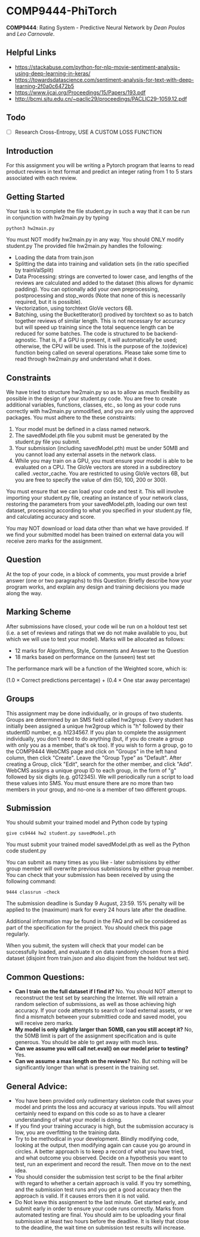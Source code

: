 # COMP9444-PhiTorch
**COMP9444**: Rating System - Predictive Neural Network by *Dean Poulos* and *Leo Carnovale*.

## Helpful Links
 - https://stackabuse.com/python-for-nlp-movie-sentiment-analysis-using-deep-learning-in-keras/
 - https://towardsdatascience.com/sentiment-analysis-for-text-with-deep-learning-2f0a0c6472b5
 - https://www.ijcai.org/Proceedings/15/Papers/193.pdf
 - http://bcmi.sjtu.edu.cn/~paclic29/proceedings/PACLIC29-1059.12.pdf

## Todo
 - [ ] Research Cross-Entropy, USE A CUSTOM LOSS FUNCTION

## Introduction
For this assignment you will be writing a Pytorch program that learns to read product reviews in text format and predict an integer rating from 1 to 5 stars associated with each review. 

## Getting Started
Your task is to complete the file student.py in such a way that it can be run in conjunction with hw2main.py by typing 

`python3 hw2main.py`

You must NOT modify hw2main.py in any way. You should ONLY modify student.py
The provided file hw2main.py handles the following:
 - Loading the data from train.json
 - Splitting the data into training and validation sets (in the ratio specified by trainValSplit)
 - Data Processing: strings are converted to lower case, and lengths of the reviews are calculated and added to the dataset (this allows for dynamic padding). You can optionally add your own preprocessing, postprocessing and stop_words (Note that none of this is necessarily required, but it is possible).
 - Vectorization, using torchtext GloVe vectors 6B.
 - Batching, using the BucketIterator() prodived by torchtext so as to batch together reviews of similar length. This is not necessary for accuracy but will speed up training since the total sequence length can be reduced for some batches.
The code is structured to be backend-agnostic. That is, if a GPU is present, it will automatically be used; otherwise, the CPU will be used. This is the purpose of the .to(device) function being called on several operations.
Please take some time to read through hw2main.py and understand what it does.

## Constraints
We have tried to structure hw2main.py so as to allow as much flexibility as possible in the design of your student.py code. You are free to create additional variables, functions, classes, etc., so long as your code runs correctly with hw2main.py unmodified, and you are only using the approved packages. You must adhere to the these constraints:
 1. Your model must be defined in a class named network.
 2. The savedModel.pth file you submit must be generated by the student.py file you submit.
 3. Your submission (including savedModel.pth) must be under 50MB and you cannot load any external assets in the network class.
 4. While you may train on a GPU, you must ensure your model is able to be evaluated on a CPU.
The GloVe vectors are stored in a subdirectory called .vector_cache. You are restricted to using GloVe vectors 6B, but you are free to specify the value of dim (50, 100, 200 or 300).

You must ensure that we can load your code and test it. This will involve importing your student.py file, creating an instance of your network class, restoring the parameters from your savedModel.pth, loading our own test dataset, processing according to what you specified in your student.py file, and calculating accuracy and score.

You may NOT download or load data other than what we have provided. If we find your submitted model has been trained on external data you will receive zero marks for the assignment.

## Question
At the top of your code, in a block of comments, you must provide a brief answer (one or two paragraphs) to this Question:
Briefly describe how your program works, and explain any design and training decisions you made along the way.

## Marking Scheme
After submissions have closed, your code wil be run on a holdout test set (i.e. a set of reviews and ratings that we do not make available to you, but which we will use to test your model). Marks will be allocated as follows:
 - 12 marks for Algorithms, Style, Comments and Answer to the Question
 - 18 marks based on performance on the (unseen) test set

The performance mark will be a function of the Weighted score, which is:

(1.0 × Correct predictions percentage) + (0.4 × One star away percentage)

## Groups
This assignment may be done individually, or in groups of two students. Groups are determined by an SMS field called hw2group. Every student has initially been assigned a unique hw2group which is "h" followed by their studentID number, e.g. h1234567. If you plan to complete the assignment individually, you don't need to do anything (but, if you do create a group with only you as a member, that's ok too). If you wish to form a group, go to the COMP9444 WebCMS page and click on "Groups" in the left hand column, then click "Create". Leave the "Group Type" as "Default". After creating a Group, click "Edit", search for the other member, and click "Add". WebCMS assigns a unique group ID to each group, in the form of "g" followed by six digits (e.g. g012345). We will periodically run a script to load these values into SMS. You must ensure there are no more than two members in your group, and no-one is a member of two different groups.

## Submission
You should submit your trained model and Python code by typing

`give cs9444 hw2 student.py savedModel.pth`

You must submit your trained model savedModel.pth as well as the Python code student.py

You can submit as many times as you like - later submissions by either group member will overwrite previous submissions by either group member. You can check that your submission has been received by using the following command:

`9444 classrun -check`

The submission deadline is Sunday 9 August, 23:59. 15% penalty will be applied to the (maximum) mark for every 24 hours late after the deadline.

Additional information may be found in the FAQ and will be considered as part of the specification for the project. You should check this page regularly.

When you submit, the system will check that your model can be successfully loaded, and evaluate it on data randomly chosen from a third dataset (disjoint from train.json and also disjoint from the holdout test set).

## Common Questions:
 - **Can I train on the full dataset if I find it?** No. You should NOT attempt to reconstruct the test set by searching the Internet. We will retrain a random selection of submissions, as well as those achieving high accuracy. If your code attempts to search or load external assets, or we find a mismatch between your submittied code and saved model, you will receive zero marks.
 - **My model is only slightly larger than 50MB, can you still accept it?** No, the 50MB limit is part of the assignment specification and is quite generous. You should be able to get away with much less.
 - **Can we assume you will call net.eval() on our model prior to testing?** Yes.
 - **Can we assume a max length on the reviews?** No. But nothing will be significantly longer than what is present in the training set.

## General Advice:
 - You have been provided only rudimentary skeleton code that saves your model and prints the loss and accuracy at various inputs. You will almost certainly need to expand on this code so as to have a clearer understanding of what your model is doing.
 - If you find your training accuracy is high, but the submission accuracy is low, you are overfitting to the training data.
 - Try to be methodical in your development. Blindly modifying code, looking at the output, then modifying again can cause you go around in circles. A better approach is to keep a record of what you have tried, and what outcome you observed. Decide on a hypothesis you want to test, run an experiment and record the result. Then move on to the next idea.
 - You should consider the submission test script to be the final arbiter with regard to whether a certain approach is valid. If you try something, and the submission test runs and you get a good accuracy then the approach is valid. If it causes errors then it is not valid.
 - Do Not leave this assignment to the last minute. Get started early, and submit early in order to ensure your code runs correctly. Marks from automated testing are final. You should aim to be uploading your final submission at least two hours before the deadline. It is likely that close to the deadline, the wait time on submission test results will increase.
